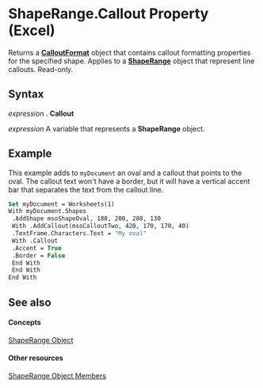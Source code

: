 
# ShapeRange.Callout Property (Excel)

Returns a  **[CalloutFormat](d9d7d279-04ef-dbee-23cd-ddd606ed917d.md)** object that contains callout formatting properties for the specified shape. Applies to a **[ShapeRange](e1b8229c-73a0-4a77-5e00-4bcec9032260.md)** object that represent line callouts. Read-only.


## Syntax

 _expression_ . **Callout**

 _expression_ A variable that represents a **ShapeRange** object.


## Example

This example adds to  `myDocument` an oval and a callout that points to the oval. The callout text won't have a border, but it will have a vertical accent bar that separates the text from the callout line.


```vb
Set myDocument = Worksheets(1) 
With myDocument.Shapes 
 .AddShape msoShapeOval, 180, 200, 280, 130 
 With .AddCallout(msoCalloutTwo, 420, 170, 170, 40) 
 .TextFrame.Characters.Text = "My oval" 
 With .Callout 
 .Accent = True 
 .Border = False 
 End With 
 End With 
End With
```


## See also


#### Concepts


[ShapeRange Object](e1b8229c-73a0-4a77-5e00-4bcec9032260.md)
#### Other resources


[ShapeRange Object Members](1d1950c5-32ac-dfc0-8c19-07159a29a2a0.md)
